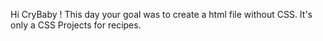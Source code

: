Hi CryBaby ! 
This day your goal was to create a html file without CSS. It's only a CSS Projects for recipes.
